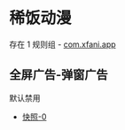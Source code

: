 # 稀饭动漫

存在 1 规则组 - [com.xfani.app](/src/apps/com.xfani.app.ts)

## 全屏广告-弹窗广告

默认禁用

- [快照-0](https://i.gkd.li/i/13188550)
